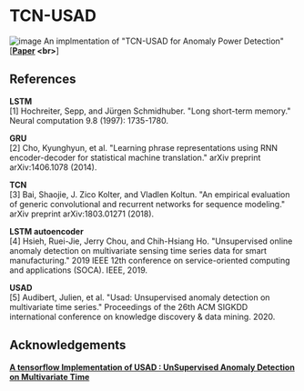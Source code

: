 # TCN-USAD
![image](https://github.com/user-attachments/assets/75b7c0d8-c7ae-4513-8e67-901de17195e5)
An implmentation of "TCN-USAD for Anomaly Power Detection"<br> [**[Paper]([https://github.com/GazeTheAbyss/USAD/tree/main](https://doi.org/10.30693/SMJ.2024.13.7.9)) <br>**]


## References
**LSTM**<br>
[1] Hochreiter, Sepp, and Jürgen Schmidhuber. "Long short-term memory." Neural computation 9.8 (1997): 1735-1780.<br>

**GRU**<br>
[2] Cho, Kyunghyun, et al. "Learning phrase representations using RNN encoder-decoder for statistical machine translation." arXiv preprint arXiv:1406.1078 (2014).<br>

**TCN**<br>
[3] Bai, Shaojie, J. Zico Kolter, and Vladlen Koltun. "An empirical evaluation of generic convolutional and recurrent networks for sequence modeling." arXiv preprint arXiv:1803.01271 (2018).<br>

**LSTM autoencoder**<br>
[4] Hsieh, Ruei-Jie, Jerry Chou, and Chih-Hsiang Ho. "Unsupervised online anomaly detection on multivariate sensing time series data for smart manufacturing." 2019 IEEE 12th conference on service-oriented computing and applications (SOCA). IEEE, 2019.<br>

**USAD**<br>
[5] Audibert, Julien, et al. "Usad: Unsupervised anomaly detection on multivariate time series." Proceedings of the 26th ACM SIGKDD international conference on knowledge discovery & data mining. 2020.<br>

## Acknowledgements
**[A tensorflow Implementation of USAD : UnSupervised Anomaly Detection on Multivariate Time](https://github.com/GazeTheAbyss/USAD/tree/main) <br>**
